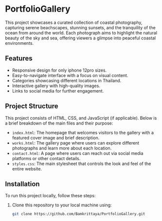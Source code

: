 # PortfolioGallery
This project showcases a curated collection of coastal photography, capturing serene beachscapes, stunning sunsets, and the tranquility of the ocean from around the world. Each photograph aims to highlight the natural beauty of the sky and sea, offering viewers a glimpse into peaceful coastal environments.


## Features
- Responsive design for only iphone 12pro sizes.
- Easy-to-navigate interface with a focus on visual content.
- Categories showcasing different locations in Thailand.
- Interactive gallery with high-quality images.
- Links to social media for further engagement.

## Project Structure
This project consists of HTML, CSS, and JavaScript (if applicable). Below is a brief breakdown of the main files and their purpose:

- `index.html`: The homepage that welcomes visitors to the gallery with a featured cover image and brief description.
- `works.html`: The gallery page where users can explore different photographs and learn more about each location.
- `contact.html`: A page where users can reach out via social media platforms or other contact details.
- `styles.css`: The main stylesheet that controls the look and feel of the entire website.

## Installation
To run this project locally, follow these steps:

1. Clone this repository to your local machine using:
   ```bash
   git clone https://github.com/Bamkrittaya/PortfolioGallery.git
